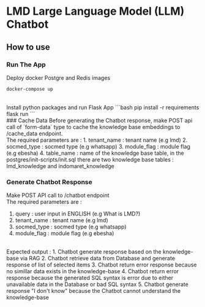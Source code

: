 # LMD Large Language Model (LLM) Chatbot
## How to use 
### Run The App
Deploy docker Postgre and Redis images
```bash
docker-compose up
```
<br>
Install python packages and run Flask App
```bash
pip install -r requirements
flask run
```
<br>
### Cache Data
Before generating the Chatbot response, make POST api call of `form-data` type to cache the knowledge base embeddings to /cache_data endpoint. <br>
The required parameters are :
1. tenant_name : tenant name (e.g lmd)
2. socmed_type : socmed type (e.g whatsapp)
3. module_flag : module flag (e.g ebesha)
4. table_name : name of the knowledge base table, in the postgres/init-scripts/init.sql there are two knowledge base tables : lmd_knowledge and indomaret_knowledge 
<br>

### Generate Chatbot Response
Make POST API call to /chatbot endpoint <br>
The required parameters are :
1. query : user input in ENGLISH (e.g What is LMD?)
2. tenant_name : tenant name (e.g lmd)
3. socmed_type : socmed type (e.g whatsapp)
4. module_flag : module flag (e.g ebesha)
<br>
Expected output :
1. Chatbot generate response based on the knowledge-base via RAG 
2. Chatbot retrieve data from Database and generate response of list of selected items
3. Chatbot return error response because no simillar data exists in the knowledge-base
4. Chatbot return error response because the generated SQL syntax is error due to either unavailable data in the Database or bad SQL syntax
5. Chatbot generate response "I don't know" because the Chatbot cannot understand the knowledge-base



